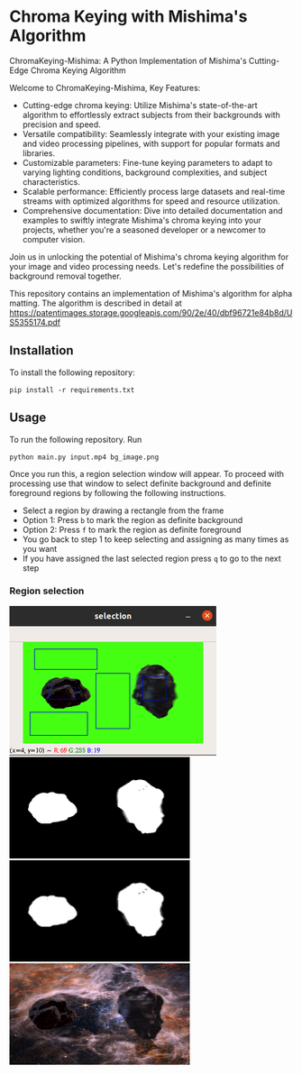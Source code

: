 # Chroma Keying with Mishima's Algorithm
ChromaKeying-Mishima: A Python Implementation of Mishima's Cutting-Edge Chroma Keying Algorithm

Welcome to ChromaKeying-Mishima, 
Key Features:
- Cutting-edge chroma keying: Utilize Mishima's state-of-the-art algorithm to effortlessly extract subjects from their backgrounds with precision and speed.
- Versatile compatibility: Seamlessly integrate with your existing image and video processing pipelines, with support for popular formats and libraries.
- Customizable parameters: Fine-tune keying parameters to adapt to varying lighting conditions, background complexities, and subject characteristics.
- Scalable performance: Efficiently process large datasets and real-time streams with optimized algorithms for speed and resource utilization.
- Comprehensive documentation: Dive into detailed documentation and examples to swiftly integrate Mishima's chroma keying into your projects, whether you're a seasoned developer or a newcomer to computer vision.

Join us in unlocking the potential of Mishima's chroma keying algorithm for your image and video processing needs. Let's redefine the possibilities of background removal together.

This repository contains an implementation of Mishima's algorithm for alpha matting.
The algorithm is described in detail at https://patentimages.storage.googleapis.com/90/2e/40/dbf96721e84b8d/US5355174.pdf

## Installation
To install the following repository:

```
pip install -r requirements.txt
```

## Usage
To run the following repository. Run

```
python main.py input.mp4 bg_image.png
```
Once you run this, a region selection window will appear. To proceed with processing
use that window to select definite background and definite foreground regions by following the
following instructions.
<ul>
  <li>Select a region by drawing a rectangle from the frame</li>
  <li>Option 1: Press <code>b</code> to mark the region as definite background</li>
  <li>Option 2: Press <code>f</code> to mark the region as definite foreground</li>
  <li>You go back to step 1 to keep selecting and assigning as many times as you want</li>
  <li>If you have assigned the last selected region press <code>q</code> to go to the next step</li>
</ul>

### Region selection
<img src="outputs/region_selection.png">
<br/>
<img src="outputs/vlahos_mask.png">
<br/>
<img src="outputs/alpha_matte.png">
<br/>
<img src="outputs/composite_image.png">
